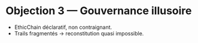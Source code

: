 # Objection 3 — Gouvernance illusoire
- EthicChain déclaratif, non contraignant.
- Trails fragmentés → reconstitution quasi impossible.
